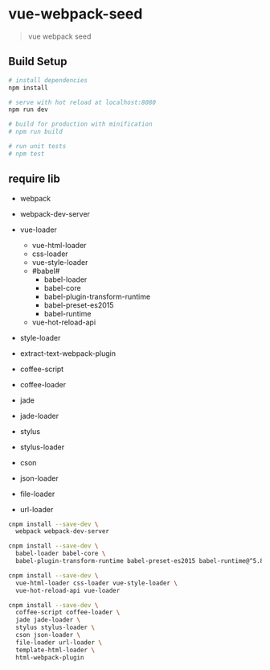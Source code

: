 # vue-webpack-seed

> vue webpack seed

## Build Setup

``` bash
# install dependencies
npm install

# serve with hot reload at localhost:8080
npm run dev

# build for production with minification
# npm run build

# run unit tests
# npm test
```
## require lib

* webpack
* webpack-dev-server

* vue-loader
  * vue-html-loader
  * css-loader
  * vue-style-loader
  * \#babel\#
    * babel-loader
    * babel-core
    * babel-plugin-transform-runtime
    * babel-preset-es2015
    * babel-runtime
  * vue-hot-reload-api

* style-loader
* extract-text-webpack-plugin

* coffee-script
* coffee-loader

* jade
* jade-loader

* stylus
* stylus-loader

* cson
* json-loader

* file-loader
* url-loader

<!-- * inject-loader -->

``` bash
cnpm install --save-dev \
  webpack webpack-dev-server

cnpm install --save-dev \
  babel-loader babel-core \
  babel-plugin-transform-runtime babel-preset-es2015 babel-runtime@^5.8.0

cnpm install --save-dev \
  vue-html-loader css-loader vue-style-loader \
  vue-hot-reload-api vue-loader

cnpm install --save-dev \
  coffee-script coffee-loader \
  jade jade-loader \
  stylus stylus-loader \
  cson json-loader \
  file-loader url-loader \
  template-html-loader \
  html-webpack-plugin
```
